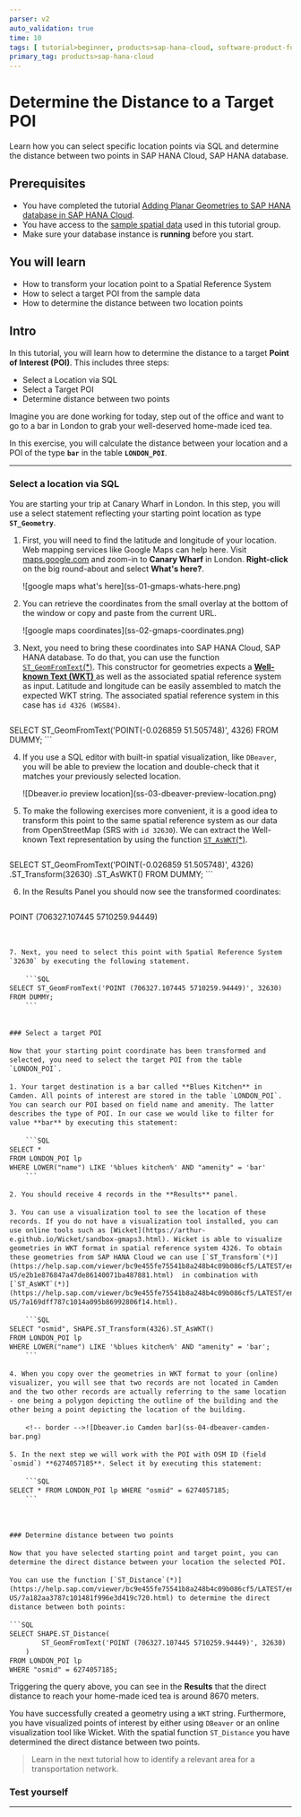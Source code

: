 ```yaml
---
parser: v2
auto_validation: true
time: 10
tags: [ tutorial>beginner, products>sap-hana-cloud, software-product-function>sap-hana-spatial, software-product-function>sap-hana-cloud\,-sap-hana-database, software-product-function>sap-hana-multi-model-processing]
primary_tag: products>sap-hana-cloud
---
```


# Determine the Distance to a Target POI
<!-- description --> Learn how you can select specific location points via SQL and determine the distance between two points in SAP HANA Cloud, SAP HANA database.

## Prerequisites
- You have completed the tutorial [Adding Planar Geometries to SAP HANA database in SAP HANA Cloud](hana-cloud-smart-multi-model-2).
- You have access to the [sample spatial data](https://github.com/SAP-samples/teched2020-DAT260/blob/main/exercises/data/DAT260.tar.gz) used in this tutorial group.
- Make sure your database instance is **running** before you start.


## You will learn
- How to transform your location point to a Spatial Reference System
- How to select a target POI from the sample data
- How to determine the distance between two location points


## Intro
In this tutorial, you will learn how to determine the distance to a target **Point of Interest (POI)**. This includes three steps:

-	Select a Location via SQL
-	Select a Target POI
-	Determine distance between two points

Imagine you are done working for today, step out of the office and want to go to a bar in London to grab your well-deserved home-made iced tea.

In this exercise, you will calculate the distance between your location and a POI of the type **`bar`** in the table **`LONDON_POI`**.


---

### Select a location via SQL

You are starting your trip at Canary Wharf in London. In this step, you will use a select statement reflecting your starting point location as type **`ST_Geometry`**.

1. First, you will need to find the latitude and longitude of your location. Web mapping services like Google Maps can help here. Visit [maps.google.com](https://www.google.com/maps) and zoom-in to **Canary Wharf** in London. **Right-click** on the big round-about and select **What's here?**.

    <!-- border -->![google maps what's here](ss-01-gmaps-whats-here.png)

2. You can retrieve the coordinates from the small overlay at the bottom of the window or copy and paste from the current URL.

    <!-- border -->![google maps coordinates](ss-02-gmaps-coordinates.png)

3. Next, you need to bring these coordinates into SAP HANA Cloud, SAP HANA database. To do that, you can use the function [`ST_GeomFromText`(*)](https://help.sap.com/viewer/bc9e455fe75541b8a248b4c09b086cf5/LATEST/en-US/7a194a8e787c1014bed49b5134e6b930.html). This constructor for geometries expects a [ **Well-known Text (WKT)** ](https://en.wikipedia.org/wiki/Well-known_text_representation_of_geometry) as well as the associated spatial reference system as input. Latitude and longitude can be easily assembled to match the expected WKT string. The associated spatial reference system in this case has `id 4326 (WGS84)`.

    ```SQL
SELECT ST_GeomFromText('POINT(-0.026859 51.505748)', 4326) FROM DUMMY;
    ```

4. If you use a SQL editor with built-in spatial visualization, like `DBeaver`, you will be able to preview the location and double-check that it matches your previously selected location.

    <!-- border -->![Dbeaver.io preview location](ss-03-dbeaver-preview-location.png)

5. To make the following exercises more convenient, it is a good idea to transform this point to the same spatial reference system as our data from OpenStreetMap (SRS with `id 32630`). We can extract the Well-known Text representation by using the function [`ST_AsWKT`(*)](https://help.sap.com/viewer/bc9e455fe75541b8a248b4c09b086cf5/LATEST/en-US/7a169dff787c1014a095b86992806f14.html).

    ```SQL
SELECT ST_GeomFromText('POINT(-0.026859 51.505748)', 4326) .ST_Transform(32630) .ST_AsWKT() FROM DUMMY;
    ```

6. In the Results Panel you should now see the transformed coordinates:

    ```
POINT (706327.107445 5710259.94449)
```


7. Next, you need to select this point with Spatial Reference System `32630` by executing the following statement.

    ```SQL
SELECT ST_GeomFromText('POINT (706327.107445 5710259.94449)', 32630) FROM DUMMY;
    ```


### Select a target POI

Now that your starting point coordinate has been transformed and selected, you need to select the target POI from the table `LONDON_POI`.

1. Your target destination is a bar called **Blues Kitchen** in Camden. All points of interest are stored in the table `LONDON_POI`. You can search our POI based on field name and amenity. The latter describes the type of POI. In our case we would like to filter for value **bar** by executing this statement:

    ```SQL
SELECT *
FROM LONDON_POI lp
WHERE LOWER("name") LIKE '%blues kitchen%' AND "amenity" = 'bar'
    ```

2. You should receive 4 records in the **Results** panel.

3. You can use a visualization tool to see the location of these records. If you do not have a visualization tool installed, you can use online tools such as [Wicket](https://arthur-e.github.io/Wicket/sandbox-gmaps3.html). Wicket is able to visualize geometries in WKT format in spatial reference system 4326. To obtain these geometries from SAP HANA Cloud we can use [`ST_Transform`(*)](https://help.sap.com/viewer/bc9e455fe75541b8a248b4c09b086cf5/LATEST/en-US/e2b1e876847a47de86140071ba487881.html)  in combination with [`ST_AsWKT`(*)](https://help.sap.com/viewer/bc9e455fe75541b8a248b4c09b086cf5/LATEST/en-US/7a169dff787c1014a095b86992806f14.html).

    ```SQL
SELECT "osmid", SHAPE.ST_Transform(4326).ST_AsWKT()
FROM LONDON_POI lp
WHERE LOWER("name") LIKE '%blues kitchen%' AND "amenity" = 'bar';
    ```

4. When you copy over the geometries in WKT format to your (online) visualizer, you will see that two records are not located in Camden and the two other records are actually referring to the same location - one being a polygon depicting the outline of the building and the other being a point depicting the location of the building.

    <!-- border -->![Dbeaver.io Camden bar](ss-04-dbeaver-camden-bar.png)

5. In the next step we will work with the POI with OSM ID (field `osmid`) **6274057185**. Select it by executing this statement:

    ```SQL
SELECT * FROM LONDON_POI lp WHERE "osmid" = 6274057185;
    ```



### Determine distance between two points 

Now that you have selected starting point and target point, you can determine the direct distance between your location the selected POI.

You can use the function [`ST_Distance`(*)](https://help.sap.com/viewer/bc9e455fe75541b8a248b4c09b086cf5/LATEST/en-US/7a182aa3787c101481f996e3d419c720.html) to determine the direct distance between both points:

```SQL
SELECT SHAPE.ST_Distance(
        ST_GeomFromText('POINT (706327.107445 5710259.94449)', 32630)
    )
FROM LONDON_POI lp
WHERE "osmid" = 6274057185;
```

Triggering the query above, you can see in the **Results** that the direct distance to reach your home-made iced tea is around 8670 meters.

You have successfully created a geometry using a `WKT` string. Furthermore, you have visualized points of interest by either using `DBeaver` or an online visualization tool like Wicket. With the spatial function `ST_Distance` you have determined the direct distance between two points.

> Learn in the next tutorial how to identify a relevant area for a transportation network.




### Test yourself






---

